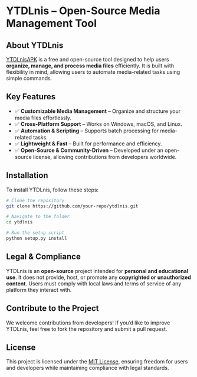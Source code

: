 # YTDLnis – Open-Source Media Management Tool

## About YTDLnis
[YTDLnisAPK](https://www.ytdlnisapk.com)
 is a free and open-source tool designed to help users **organize, manage, and process media files** efficiently. It is built with flexibility in mind, allowing users to automate media-related tasks using simple commands.

## Key Features
- ✅ **Customizable Media Management** – Organize and structure your media files effortlessly.
- ✅ **Cross-Platform Support** – Works on Windows, macOS, and Linux.
- ✅ **Automation & Scripting** – Supports batch processing for media-related tasks.
- ✅ **Lightweight & Fast** – Built for performance and efficiency.
- ✅ **Open-Source & Community-Driven** – Developed under an open-source license, allowing contributions from developers worldwide.

## Installation
To install YTDLnis, follow these steps:

```sh
# Clone the repository
git clone https://github.com/your-repo/ytdlnis.git

# Navigate to the folder
cd ytdlnis

# Run the setup script
python setup.py install
```

## Legal & Compliance
YTDLnis is an **open-source** project intended for **personal and educational use**. It does not provide, host, or promote any **copyrighted or unauthorized content**. Users must comply with local laws and terms of service of any platform they interact with.

## Contribute to the Project
We welcome contributions from developers! If you’d like to improve YTDLnis, feel free to fork the repository and submit a pull request.

## License
This project is licensed under the [MIT License](LICENSE), ensuring freedom for users and developers while maintaining compliance with legal standards.
